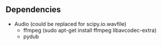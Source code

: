 ## Dependencies
- Audio (could be replaced for scipy.io.wavfile) 
  - ffmpeg (sudo apt-get install ffmpeg libavcodec-extra)
  - pydub
